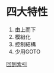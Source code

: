 # 四大特性
1. 由上而下
2. 模組化
3. 控制結構
4. 少用GOTO

[回到索引]((%E7%A8%8B%E5%BC%8F%E8%AA%9E%E8%A8%80%E7%B4%A2%E5%BC%95))